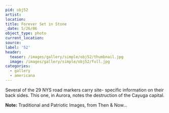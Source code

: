 ```yaml
---
pid: obj52
artist:
location:
title: Forever Set in Stone
_date: 5/26/06
object_type: photo
current_location:
source:
label: '52'
header:
  teaser: /images/gallery/simple/obj52/thumbnail.jpg
  image: /images/gallery/simple/obj52/full.jpg
categories:
  - gallery
  - americana
---
```

Several of the 29 NYS road markers carry site- specific information on their back sides. This one, in Aurora, notes the destruction of the Cayuga capital.

**Note:**
Traditional and Patriotic Images, from Then & Now...
